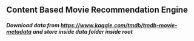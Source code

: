 ## Content Based Movie Recommendation Engine  

##### Download data from https://www.kaggle.com/tmdb/tmdb-movie-metadata and store inside data folder inside root

